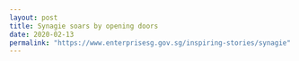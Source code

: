 ```yaml
---
layout: post
title: Synagie soars by opening doors 
date: 2020-02-13
permalink: "https://www.enterprisesg.gov.sg/inspiring-stories/synagie"
---
```

